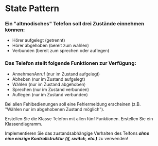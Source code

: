 ﻿# State Pattern

### Ein "altmodisches" Telefon soll drei Zustände einnehmen können:
- Hörer aufgelegt (getrennt)
- Hörer abgehoben (bereit zum wählen)
- Verbunden (bereit zum sprechen oder auflegen)

### Das Telefon stellt folgende Funktionen zur Verfügung:
- AnnehmenAnruf (nur im Zustand aufgelegt)
- Abheben (nur im Zustand aufgelegt)
- Wählen (nur im Zustand abgehoben)
- Sprechen (nur im Zustand verbunden)
- Auflegen (nur im Zustand verbunden)

Bei allen Fehlbedienungen soll eine Fehlermeldung erscheinen 
(z.B. "Wählen nur im abgehobenen Zustand möglich").

Erstellen Sie die Klasse Telefon mit allen fünf Funktionen.
Erstellen Sie ein Klassendiagramm.

Implementieren Sie das zustandsabhängige Verhalten des Telfons ***ohne eine einzige Kontrollstruktur (if, switch, etc.)*** zu verwenden!




